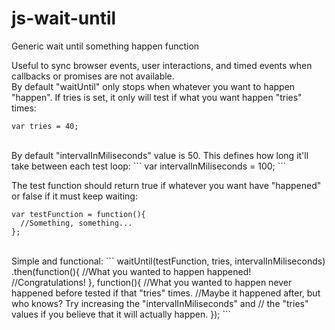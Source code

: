 # js-wait-until
Generic wait until something happen function

Useful to sync browser events, user interactions, and timed events when callbacks or promises are not available.
<br />
By default "waitUntil" only stops when whatever you want to happen "happen".
If tries is set, it only will test if what you want happen "tries" times:
```
var tries = 40;
```
<br />
By default "intervalInMiliseconds" value is 50.
This defines how long it'll take between each test loop:
```
var intervalInMiliseconds = 100;
```

The test function should return true if whatever you want have "happened" or false if it must keep waiting:
```
var testFunction = function(){
  //Something, something...
};
```
<br />
Simple and functional:
```
waitUntil(testFunction, tries, intervalInMiliseconds)
.then(function(){
  //What you wanted to happen happened!
  //Congratulations!
}, function(){
  //What you wanted to happen never happened before tested if that "tries" times. 
  //Maybe it happened after, but who knows? Try increasing the "intervalInMiliseconds" and
  //  the "tries" values if you believe that it will actually happen.
});
```
